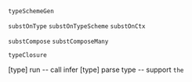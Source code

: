 `typeSchemeGen`

`substOnType`
`substOnTypeScheme`
`substOnCtx`

`substCompose`
`substComposeMany`

`typeClosure`

[type] run -- call infer
[type] parse type -- support `the`
